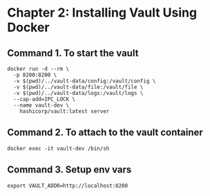 # Chapter 2: Installing Vault Using Docker

## Command 1. To start the vault

```
docker run -d --rm \
  -p 8200:8200 \
  -v $(pwd)/../vault-data/config:/vault/config \
  -v $(pwd)/../vault-data/file:/vault/file \
  -v $(pwd)/../vault-data/logs:/vault/logs \
  --cap-add=IPC_LOCK \
  --name vault-dev \
    hashicorp/vault:latest server
```

## Command 2. To attach to the vault container

```
docker exec -it vault-dev /bin/sh
```

## Command 3. Setup env vars
```
export VAULT_ADDR=http://localhost:8200
```